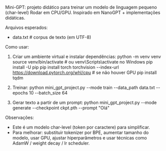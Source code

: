 Mini-GPT: projeto didático para treinar um modelo de linguagem pequeno (char-level)
Rodar em CPU/GPU. Inspirado em NanoGPT + implementações didáticas.

Arquivos esperados:
 - data.txt             # corpus de texto (em UTF-8)

Como usar:
 1) Criar um ambiente virtual e instalar dependências:
    python -m venv venv
    source venv/bin/activate  # ou venv\Scripts\activate no Windows
    pip install -U pip
    pip install torch torchvision --index-url https://download.pytorch.org/whl/cpu    # se não houver GPU
    pip install tqdm

 2) Treinar:
    python mini_gpt_project.py --mode train --data_path data.txt --epochs 10 --batch_size 64

 3) Gerar texto a partir de um prompt:
    python mini_gpt_project.py --mode generate --checkpoint ckpt.pth --prompt "Olá"

Observações:
 - Este é um modelo char-level (token por caractere) para simplificar.
 - Para melhorar: substituir tokenizer por BPE, aumentar tamanho do modelo, usar GPU,
   ajustar hiperparâmetros e usar técnicas como AdamW / weight decay / lr scheduler.

